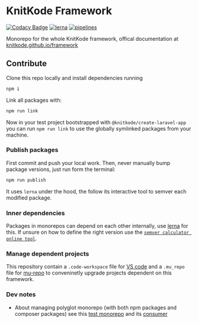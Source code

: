 # KnitKode Framework

[![Codacy Badge](https://app.codacy.com/project/badge/Grade/1dfb471aa62649a29ffd71d1f386e7fe)](https://www.codacy.com/gl/knitkode/framework/dashboard?utm_source=gitlab.com&utm_medium=referral&utm_content=knitkode/framework&utm_campaign=Badge_Grade)
[![lerna](https://img.shields.io/badge/maintained%20with-lerna-cc00ff.svg)](https://lerna.js.org/) [![pipelines](https://github.com/knitkode/framework/badges/master/pipeline.svg)](https://github.com/knitkode/framework/-/pipelines)

Monorepo for the whole KnitKode framework, offical documentation at [knitkode.github.io/framework](https://knitkode.github.io/framework)

## Contribute

Clone this repo locally and install dependencies running

```bash
npm i
```

Link all packages with:

```bash
npm run link
```

Now in your test project bootstrapped with `@knitkode/create-laravel-app` you can run `npm run link` to use the globally symlinked packages from your machine.

### Publish packages

First commit and push your local work. Then, never manually bump package versions, just run form the terminal:

```bash
npm run publish
```

It uses `lerna` under the hood, the follow its interactive tool to semver each modified package.

### Inner dependencies

Packages in monorepos can depend on each other internally, use [lerna](https://github.com/lerna/lerna) for this.
If unsure on how to define the right version use the [`semver calculator online tool`](https://semver.npmjs.com/).

### Manage dependent projects

This repository contain a `.code-workspace` file for [VS code](https://code.visualstudio.com/docs/editor/workspaces) and a `.mu_repo` file for [mu-repo](https://fabioz.github.io/mu-repo/) to conveninetly upgrade projects dependent on this framework.

### Dev notes

- About managing polyglot monorepo (with both npm packages and composer packages) see this [test monorepo](https://github.com/newism/lerna) and its [consumer](https://github.com/newism/lerna-sub)
